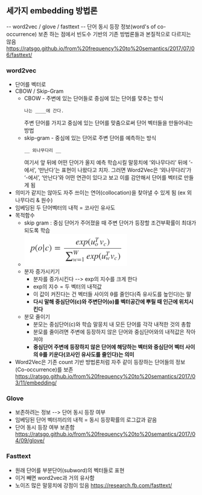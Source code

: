 ## 세가지 embedding 방법론
-- word2vec / glove / fasttext
-- 단어 동시 등장 정보(word's of co-occurrence) 보존 하는 점에서 빈도수 기반의 기존 방법론들과 본질적으로 다르지는 않음
https://ratsgo.github.io/from%20frequency%20to%20semantics/2017/07/06/fasttext/

### word2vec
* 단어를 벡터로
* CBOW / Skip-Gram
	* CBOW - 주변에 있는 단어들로 중심에 있는 단어를 맞추는 방식
		```
		나는 ____에 간다.
		```
		주변 단어를 가지고 중심에 있는 단어를 맞춤으로써 단어 벡터들을 만들어내는 방법
	* skip-gram - 중심에 있는 단어로 주변 단어를 예측하는 방식
		```
		__ 외나무다리 __
		```
		여기서 앞 뒤에 어떤 단어가 올지 예측
		학습시킬 말뭉치에 ‘외나무다리’ 뒤에 ‘-에서’, ‘만난다’는 표현이 나왔다고 치자. 그러면 Word2Vec은 ‘외나무다리’가 ‘-에서’, ‘만난다’와 어떤 연관이 있다고 보고 이를 감안해서 단어를 벡터로 만들게 됨
* 의미가 같지는 않아도 자주 쓰이는 연어(collocation)을 찾아낼 수 있게 됨 (ex 외나무다리 & 원수)
* 임베딩된 두 단어벡터의 내적 = 코사인 유사도
* 목적함수
	* skip gram : 중심 단어가 주어졌을 때 주변 단어가 등장할 조건부확률이 최대가 되도록 학습
	* ![word2vec](images/1_1.png "word2vec")
	* 분자 증가시키기
		* 분자를 증가시킨다 -->  exp의 지수를 크게 한다
		* exp의 지수 = 두 벡터의 내적값
		* 이 값이 커진다는 건 벡터들 사이의 θ를 줄인다(즉 유사도를 높인다)는 말
		* **다시 말해 중심단어(c)와 주변단어(o)를 벡터공간에 뿌릴 때 인근에 위치시킨다**
	* 분모 줄이기
		* 분모는 중심단어(c)와 학습 말뭉치 내 모든 단어를 각각 내적한 것의 총합
		* 분모를 줄이려면 주변에 등장하지 않은 단어와 중심단어와의 내적값은 작아져야 
		* **중심단어 주변에 등장하지 않은 단어에 해당하는 벡터와 중심단어 벡터 사이의 θ를 키운다(코사인 유사도를 줄인다)는 의미**
* Word2Vec은 기존 count 기반 방법론처럼 자주 같이 등장하는 단어들의 정보(Co-occurrence)를 보존
https://ratsgo.github.io/from%20frequency%20to%20semantics/2017/03/11/embedding/

### Glove
* 보존하려는 정보 --> 단어 동시 등장 여부
* 임베딩된 단어 벡터끼리의 내적 = 동시 등장확률의 로그값과 같음
* 단어 동시 등장 여부 보존함
https://ratsgo.github.io/from%20frequency%20to%20semantics/2017/04/09/glove/

### Fasttext
* 원래 단어를 부분단어(subword)의 벡터들로 표현
* 이거 빼면 word2vec과 거의 유사함
* 노이즈 많은 말뭉치에 강점이 있음
https://research.fb.com/fasttext/


